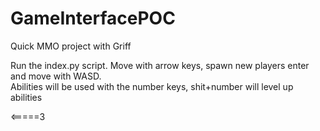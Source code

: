 # GameInterfacePOC
Quick MMO project with Griff

Run the index.py script.  Move with arrow keys, spawn new players enter and move with WASD.  
Abilities will be used with the number keys, shit+number will level up abilities 

<=====3